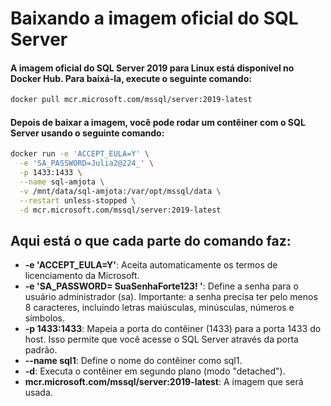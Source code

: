 # Baixando a imagem oficial do SQL Server

#### A imagem oficial do SQL Server 2019 para Linux está disponível no Docker Hub. Para baixá-la, execute o seguinte comando:

```bash
docker pull mcr.microsoft.com/mssql/server:2019-latest
```

#### Depois de baixar a imagem, você pode rodar um contêiner com o SQL Server usando o seguinte comando:

```bash
docker run -e 'ACCEPT_EULA=Y' \
  -e 'SA_PASSWORD=Julia2@224_' \
  -p 1433:1433 \
  --name sql-amjota \
  -v /mnt/data/sql-amjota:/var/opt/mssql/data \
  --restart unless-stopped \
  -d mcr.microsoft.com/mssql/server:2019-latest
```

## Aqui está o que cada parte do comando faz:

- **-e 'ACCEPT_EULA=Y'**: Aceita automaticamente os termos de licenciamento da Microsoft.
- **-e 'SA_PASSWORD= SuaSenhaForte123! '**: Define a senha para o usuário administrador (sa). Importante: a senha precisa ter pelo menos 8 caracteres, incluindo letras maiúsculas, minúsculas, números e símbolos.
- **-p 1433:1433**: Mapeia a porta do contêiner (1433) para a porta 1433 do host. Isso permite que você acesse o SQL Server através da porta padrão.
- **--name sql1**: Define o nome do contêiner como sql1.
- **-d**: Executa o contêiner em segundo plano (modo "detached").
- **mcr.microsoft.com/mssql/server:2019-latest**: A imagem que será usada.

